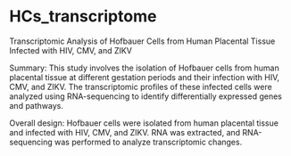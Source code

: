 # HCs_transcriptome
Transcriptomic Analysis of Hofbauer Cells from Human Placental Tissue Infected with HIV, CMV, and ZIKV

Summary: This study involves the isolation of Hofbauer cells from human placental tissue at different gestation periods and their infection with HIV, CMV, and ZIKV. The transcriptomic profiles of these infected cells were analyzed using RNA-sequencing to identify differentially expressed genes and pathways.

Overall design: Hofbauer cells were isolated from human placental tissue and infected with HIV, CMV, and ZIKV. RNA was extracted, and RNA-sequencing was performed to analyze transcriptomic changes.
